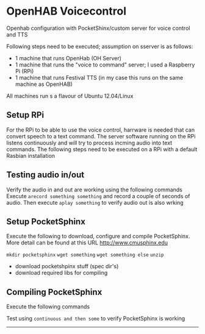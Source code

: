 OpenHAB Voicecontrol
====================

Openhab configuration with PocketShinx/custom server for voice control and TTS

Following steps need to be executed; assumption on sserver is as follows:
- 1 machine that runs OpenHab (OH Server)
- 1 machine that runs the "voice to command" server; I used a Raspberry Pi (RPi)
- 1 machine that runs Festival TTS (in my case this runs on the same machine as OpenHAB)

All machines run s a flavour of Ubuntu 12.04/Linux

Setup RPi
---------
For the RPi to be able to use the voice control, harrware is needed that can convert 
speech to a text command. The server software running on the RPi listens continuously 
and will try to process incming audio into text commands. The following steps need to 
be executed on a RPi with a default Rasbian installation

Testing audio in/out
--------------------
Verify the audio in and out are working using the following commands
Execute `arecord something something` and record a couple of seconds of audio. Then execute `aplay something` to verify audio out is also wrking 

Setup PocketSphinx
------------------
Execute the following to download, configure and compile PocketSphinx. More detail can be found at this URL http://www.cmusphinx.edu

`mkdir pocketsphinx` 
`wget something`
`wget something else`
`unzip`

- download pocketshpinx stuff (spec dir's)
- download required libs for compiling
 


Compiling PocketSphinx
----------------------
Execute the following commands

Test using `continuous and then some` to verify PocketSphinx is working


----------------------
